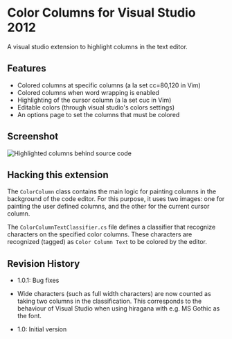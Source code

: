 Color Columns for Visual Studio 2012
====================================

A visual studio extension to highlight columns in the text editor.

Features
--------

* Colored columns at specific columns (a la set cc=80,120 in Vim)
* Colored columns when word wrapping is enabled
* Highlighting of the cursor column (a la set cuc in Vim)
* Editable colors (through visual studio's colors settings)
* An options page to set the columns that must be colored

Screenshot
----------

![Highlighted columns behind source code](https://raw.github.com/fpicalausa/Color-Column/master/screenshot.png "Color columns")

Hacking this extension
----------------------

The `ColorColumn` class contains the main logic for painting columns in the
background of the code editor. For this purpose, it uses two images: one for  
painting the user defined columns, and the other for the current cursor column. 

The `ColorColumnTextClassifier.cs` file defines a classifier that recognize
characters on the specified color columns. These characters are recognized
(tagged) as `Color Column Text` to be colored by the editor.

Revision History
----------------

- 1.0.1: Bug fixes

 - Wide characters (such as full width characters) are now counted as taking two 
   columns in the classification. This corresponds to the behaviour of Visual 
   Studio when using hiragana with e.g. MS Gothic as the font. 

- 1.0: Initial version
